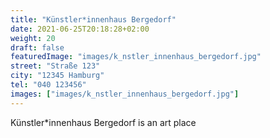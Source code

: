```yaml
---
title: "Künstler*innenhaus Bergedorf"
date: 2021-06-25T20:18:28+02:00
weight: 20
draft: false
featuredImage: "images/k_nstler_innenhaus_bergedorf.jpg"
street: "Straße 123"
city: "12345 Hamburg"
tel: "040 123456"
images: ["images/k_nstler_innenhaus_bergedorf.jpg"]
---
```


Künstler*innenhaus Bergedorf is an art place
